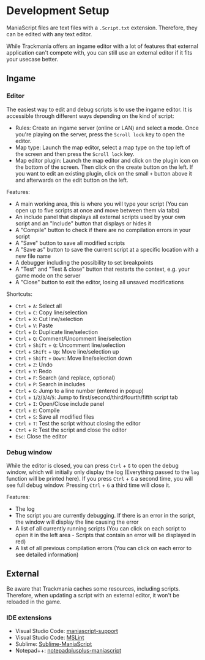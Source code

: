 # Development Setup
ManiaScript files are text files with a `.Script.txt` extension. Therefore, they can be edited with any text editor.

While Trackmania offers an ingame editor with a lot of features that external application can't compete with, you can still use an external editor if it fits your usecase better.

## Ingame

### Editor
The easiest way to edit and debug scripts is to use the ingame editor. It is accessible through different ways depending on the kind of script:

- Rules: Create an ingame server (online or LAN) and select a mode. Once you're playing on the server, press the `Scroll lock` key to open the editor.
- Map type: Launch the map editor, select a map type on the top left of the screen and then press the `Scroll lock` key.
- Map editor plugin: Launch the map editor and click on the plugin icon on the bottom of the screen. Then click on the create button on the left. If you want to edit an existing plugin, click on the small `+` button above it and afterwards on the edit button on the left.

Features:
- A main working area, this is where you will type your script (You can open up to five scripts at once and move between them via tabs)
- An include panel that displays all external scripts used by your own script and an "Include" button that displays or hides it
- A "Compile" button to check if there are no compilation errors in your script
- A "Save" button to save all modified scripts
- A "Save as" button to save the current script at a specific location with a new file name
- A debugger including the possibility to set breakpoints
- A "Test" and "Test & close" button that restarts the context, e.g. your game mode on the server
- A "Close" button to exit the editor, losing all unsaved modifications

Shortcuts:
- `Ctrl` + `A`: Select all
- `Ctrl` + `C`: Copy line/selection
- `Ctrl` + `X`: Cut line/selection
- `Ctrl` + `V`: Paste
- `Ctrl` + `D`: Duplicate line/selection
- `Ctrl` + `Q`: Comment/Uncomment line/selection
- `Ctrl` + `Shift` + `Q`: Uncomment line/selection
- `Ctrl` + `Shift` + `Up`: Move line/selection up
- `Ctrl` + `Shift` + `Down`: Move line/selection down
- `Ctrl` + `Z`: Undo
- `Ctrl` + `Y`: Redo
- `Ctrl` + `F`: Search (and replace, optional)
- `Ctrl` + `P`: Search in includes
- `Ctrl` + `G`: Jump to a line number (entered in popup)
- `Ctrl` + `1`/`2`/`3`/`4`/`5`: Jump to first/second/third/fourth/fifth script tab
- `Ctrl` + `I`: Open/Close include panel
- `Ctrl` + `E`: Compile
- `Ctrl` + `S`: Save all modified files
- `Ctrl` + `T`: Test the script without closing the editor
- `Ctrl` + `R`: Test the script and close the editor
- `Esc`: Close the editor

### Debug window
While the editor is closed, you can press `Ctrl` + `G` to open the debug window, which will initially only display the log (Everything passed to the `log` function will be printed here). If you press `Ctrl` + `G` a second time, you will see full debug window. Pressing `Ctrl` + `G` a third time will close it.

Features:
- The log
- The script you are currently debugging. If there is an error in the script, the window will display the line causing the error
- A list of all currently running scripts (You can click on each script to open it in the left area - Scripts that contain an error will be displayed in red)
- A list of all previous compilation errors (You can click on each error to see detailed information)

## External
Be aware that Trackmania caches some resources, including scripts. Therefore, when updating a script with an external editor, it won't be reloaded in the game.

### IDE extensions
- Visual Studio Code: [maniascript-support](https://marketplace.visualstudio.com/items?itemName=reaby.maniascript-support)
- Visual Studio Code: [MSLint](https://marketplace.visualstudio.com/items?itemName=aessi.vscode-mslint)
- Sublime: [Sublime-ManiaScript](https://github.com/ManiaPlanet/Sublime-ManiaScript)
- Notepad++: [notepadplusplus-maniascript](https://github.com/ManiaPlanet/notepadplusplus-maniascript)

